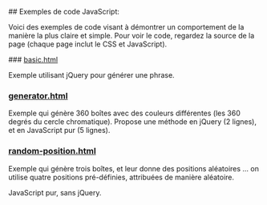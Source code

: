 ## Exemples de code JavaScript:

Voici des exemples de code visant à démontrer un comportement de la manière la plus claire et simple. Pour voir le code, regardez la source de la page (chaque page inclut le CSS et JavaScript).

### [basic.html](basic.html)

Exemple utilisant jQuery pour générer une phrase.

### [generator.html](generator.html)

Exemple qui génère 360 boîtes avec des couleurs différentes (les 360 degrés du cercle chromatique). Propose une méthode en jQuery (2 lignes), et en JavaScript pur (5 lignes).

### [random-position.html](random-position.html)

Exemple qui génère trois boîtes, et leur donne des positions aléatoires ... on utilise quatre positions pré-définies, attribuées de manière aléatoire.

JavaScript pur, sans jQuery.